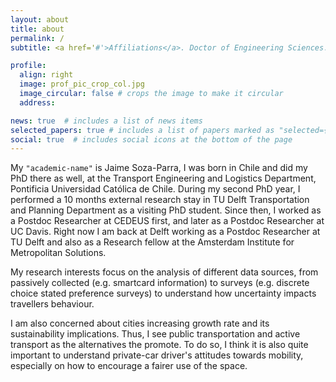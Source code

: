 ```yaml
---
layout: about
title: about
permalink: /
subtitle: <a href='#'>Affiliations</a>. Doctor of Engineering Sciences.

profile:
  align: right
  image: prof_pic_crop_col.jpg
  image_circular: false # crops the image to make it circular
  address: 

news: true  # includes a list of news items
selected_papers: true # includes a list of papers marked as "selected={true}"
social: true  # includes social icons at the bottom of the page
---
```


My <span class="hovertext" data-hover="I don´t use my middle name, Antonio, and merged my two family names to use both in citations"> `"academic-name"`</span> is Jaime Soza-Parra, I was born in Chile and did my PhD there as well, at the Transport Engineering and Logistics Department, Pontificia Universidad Católica de Chile. During my second PhD year, I performed a 10 months external research stay in TU Delft Transportation and Planning Department as a visiting PhD student. Since then, I worked as a Postdoc Researcher at CEDEUS first, and later as a Postdoc Researcher at UC Davis. Right now I am back at Delft working as a Postdoc Researcher at TU Delft and also as a Research fellow at the Amsterdam Institute for Metropolitan Solutions.

My research interests focus on the analysis of different data sources, from passively collected (e.g. smartcard information) to surveys (e.g. discrete choice stated preference surveys) to understand how uncertainty impacts travellers behaviour.

I am also concerned about cities increasing growth rate and its sustainability implications. Thus, I see public transportation and active transport as the alternatives the promote. To do so, I think it is also quite important to understand private-car driver's attitudes towards mobility, especially on how to encourage a fairer use of the space.